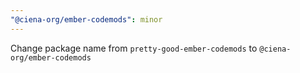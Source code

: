 ```yaml
---
"@ciena-org/ember-codemods": minor
---
```


Change package name from `pretty-good-ember-codemods` to `@ciena-org/ember-codemods`

